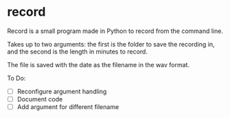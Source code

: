 # record
Record is a small program made in Python to record from the command line.

Takes up to two arguments: the first is the folder to save the recording in, and the second is the length in minutes to record.  

The file is saved with the date as the filename in the wav format.


To Do:

- [ ] Reconfigure argument handling
- [ ] Document code
- [ ] Add argument for different filename
